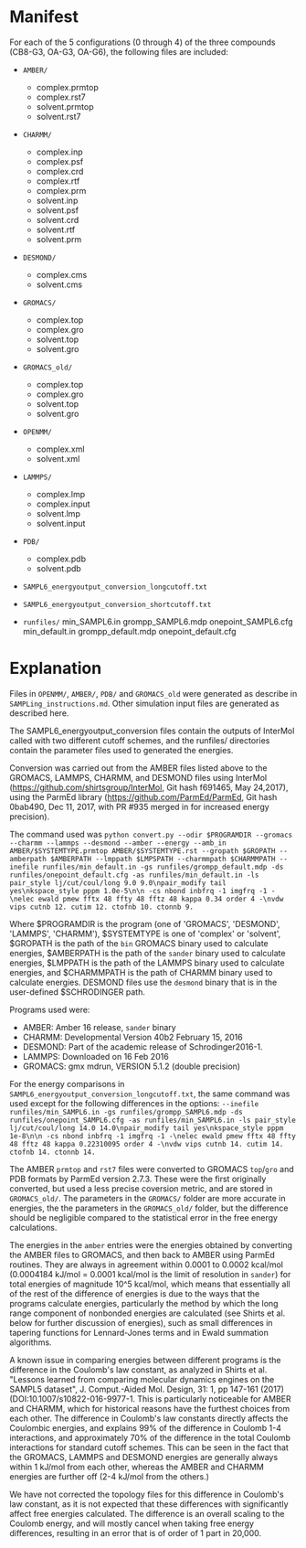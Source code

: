 # Manifest

For each of the 5 configurations (0 through 4) of the three
compounds (CB8-G3, OA-G3, OA-G6), the following files are included:

* `AMBER/`
     * complex.prmtop
     * complex.rst7
     * solvent.prmtop
     * solvent.rst7
* `CHARMM/`
    * complex.inp
    * complex.psf
    * complex.crd
    * complex.rtf
    * complex.prm
    * solvent.inp
    * solvent.psf
    * solvent.crd
    * solvent.rtf
    * solvent.prm
* `DESMOND/`
    * complex.cms
    * solvent.cms
* `GROMACS/`
    * complex.top
    * complex.gro
    * solvent.top
    * solvent.gro
* `GROMACS_old/`
    * complex.top
    * complex.gro
    * solvent.top
    * solvent.gro
* `OPENMM/`
    * complex.xml
    * solvent.xml
* `LAMMPS/`
    * complex.lmp
    * complex.input
    * solvent.lmp
    * solvent.input
* `PDB/`
    * complex.pdb
    * solvent.pdb

* `SAMPL6_energyoutput_conversion_longcutoff.txt`
* `SAMPL6_energyoutput_conversion_shortcutoff.txt`

* `runfiles/`
    min_SAMPL6.in
    grompp_SAMPL6.mdp
    onepoint_SAMPL6.cfg	 
    min_default.in
    grompp_default.mdp
    onepoint_default.cfg  

# Explanation

Files in `OPENMM/`, `AMBER/`, `PDB/` and `GROMACS_old` were generated as describe
in `SAMPLing_instructions.md`. Other simulation input files are generated as described here.

The SAMPL6_energyoutput_conversion files contain the outputs of
InterMol called with two different cutoff schemes, and the runfiles/
directories contain the parameter files used to generated the energies.

Conversion was carried out from the AMBER files listed above to
the GROMACS, LAMMPS, CHARMM, and DESMOND files using InterMol
(https://github.com/shirtsgroup/InterMol, Git hash f691465,
May 24,2017), using the ParmEd library
(https://github.com/ParmEd/ParmEd, Git hash 0bab490, Dec 11, 2017,
with PR #935 merged in for increased energy precision).

The command used was `python convert.py --odir $PROGRAMDIR --gromacs --charmm --lammps --desmond --amber --energy --amb_in AMBER/$SYSTEMTYPE.prmtop AMBER/$SYSTEMTYPE.rst --gropath $GROPATH --amberpath $AMBERPATH --lmppath $LMPSPATH --charmmpath $CHARMMPATH --inefile runfiles/min_default.in -gs runfiles/grompp_default.mdp -ds runfiles/onepoint_default.cfg -as runfiles/min_default.in -ls pair_style lj/cut/coul/long 9.0 9.0\npair_modify tail yes\nkspace_style pppm 1.0e-5\n\n -cs nbond inbfrq -1 imgfrq -1 -\nelec ewald pmew fftx 48 ffty 48 fftz 48 kappa 0.34 order 4 -\nvdw vips cutnb 12. cutim 12. ctofnb 10. ctonnb 9.`

Where $PROGRAMDIR is the program (one of 'GROMACS', 'DESMOND', 'LAMMPS', 'CHARMM'), $SYSTEMTYPE is one of 'complex' or 'solvent', $GROPATH is the path of the `bin` GROMACS binary used to calculate energies, $AMBERPATH is the path of the `sander` binary used to calculate energies, $LMPPATH is the path of the LAMMPS binary used to calculate energies, and $CHARMMPATH is the path of CHARMM binary used to calculate energies.  DESMOND files use the `desmond` binary that is in the user-defined $SCHRODINGER path.

Programs used were:

* AMBER: Amber 16 release, `sander` binary
* CHARMM: Developmental Version 40b2   February 15, 2016  
* DESMOND: Part of the academic release of Schrodinger2016-1.
* LAMMPS: Downloaded on 16 Feb 2016
* GROMACS: gmx mdrun, VERSION 5.1.2 (double precision)

For the energy comparisons in `SAMPL6_energyoutput_conversion_longcutoff.txt`, the same command was used except for the following differences in the options: `--inefile runfiles/min_SAMPL6.in -gs runfiles/grompp_SAMPL6.mdp -ds runfiles/onepoint_SAMPL6.cfg -as runfiles/min_SAMPL6.in -ls pair_style lj/cut/coul/long 14.0 14.0\npair_modify tail yes\nkspace_style pppm 1e-8\n\n -cs nbond inbfrq -1 imgfrq -1 -\nelec ewald pmew fftx 48 ffty 48 fftz 48 kappa 0.22310095 order 4 -\nvdw vips cutnb 14. cutim 14. ctofnb 14. ctonnb 14.`

The AMBER `prmtop` and `rst7` files were converted to GROMACS
`top`/`gro` and PDB formats by ParmEd version 2.7.3. These were the
first originally converted, but used a less precise coversion metric,
and are stored in `GROMACS_old/`.  The parameters in the `GROMACS/`
folder are more accurate in energies, the the parameters in the
`GROMACS_old/` folder, but the difference should be negligible
compared to the statistical error in the free energy calculations.

The energies in the `amber` entries were the energies obtained by
converting the AMBER files to GROMACS, and then back to AMBER using
ParmEd routines. They are always in agreement within 0.0001 to 0.0002
kcal/mol (0.0004184 kJ/mol = 0.0001 kcal/mol is the limit of
resolution in `sander`) for total energies of magnitude 10^5 kcal/mol,
which means that essentially all of the rest of the difference of
energies is due to the ways that the programs calculate energies,
particularly the method by which the long range component of nonbonded
energies are calculated (see Shirts et al. below for further
discussion of energies), such as small differences in tapering
functions for Lennard-Jones terms and in Ewald summation algorithms.

A known issue in comparing energies between different programs is the
difference in the Coulomb's law constant, as analyzed in Shirts et
al. "Lessons learned from comparing molecular dynamics engines on the
SAMPL5 dataset", J. Comput.-Aided Mol. Design, 31: 1, pp 147-161
(2017) (DOI:10.1007/s10822-016-9977-1.  This is particularly
noticeable for AMBER and CHARMM, which for historical reasons have the
furthest choices from each other. The difference in Coulomb's law
constants directly affects the Coulombic energies, and explains 99% of
the difference in Coulomb 1-4 interactions, and approximately 70% of
the difference in the total Coulomb interactions for standard cutoff
schemes. This can be seen in the fact that the GROMACS, LAMMPS and
DESMOND energies are generally always within 1 kJ/mol from each other,
whereas the AMBER and CHARMM energies are further off (2-4 kJ/mol from
the others.)

We have not corrected the topology files for this difference in
Coulomb's law constant, as it is not expected that these differences
with significantly affect free energies calculated. The difference is
an overall scaling to the Coulomb energy, and will mostly cancel when
taking free energy differences, resulting in an error that is of
order of 1 part in 20,000.

